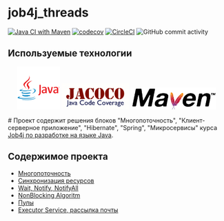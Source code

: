 # job4j_threads

[![Java CI with Maven](https://github.com/aswsx/job4j_threads/actions/workflows/maven.yml/badge.svg)](https://github.com/aswsx/job4j_threads/actions/workflows/maven.yml)
[![codecov](https://codecov.io/gh/aswsx/job4j_threads/branch/master/graph/badge.svg?token=rIPqeJScWw)](https://codecov.io/gh/aswsx/job4j_threads)
[![CircleCI](https://circleci.com/gh/aswsx/job4j_threads/tree/master.svg?style=shield)](https://circleci.com/gh/aswsx/job4j_threads/tree/master)
![GitHub commit activity](https://img.shields.io/github/commit-activity/w/aswsx/job4j_threads)

## Используемые технологии

<p align="center">
 <img src="Pictures/logo-java.png" height="100">
<img src="Pictures/jacoco.png" height="60">
<img src="Pictures/maven.png" height="50"> 
</p>
# Проект содержит решения блоков "Многопоточность", "Клиент-серверное приложение", "Hibernate", 
"Spring", "Микросервисы" курса <a href="https://github.com/aswsx/job4j_threads"> Job4j по разработке на языке Java</a>.

<h2>Содержимое проекта</h2>
<ul>
  <li><a href="https://github.com/aswsx/job4j_threads/tree/master/src/main/java/ru/job4j/concurrent">Многопоточность </a></li>
  <li><a href="https://github.com/aswsx/job4j_threads/tree/master/src/main/java/ru/job4j/synch">Синхронизация ресурсов </a></li>
  <li><a href="https://github.com/aswsx/job4j_threads/tree/master/src/main/java/ru/job4j/buffer">Wait, Notify, NotifyAll </a></li>
  <li><a href="https://github.com/aswsx/job4j_threads/blob/master/src/main/java/ru/job4j/CASCount.java">NonBlocking Algoritm </a></li>
  <li><a href="https://github.com/aswsx/job4j_threads/tree/master/src/main/java/ru/job4j/thread/pool">Пулы </a></li>
  <li><a href="https://github.com/aswsx/job4j_threads/tree/master/src/main/java/ru/job4j/thread/email">Executor Service, рассылка почты </a></li>
</ul>

